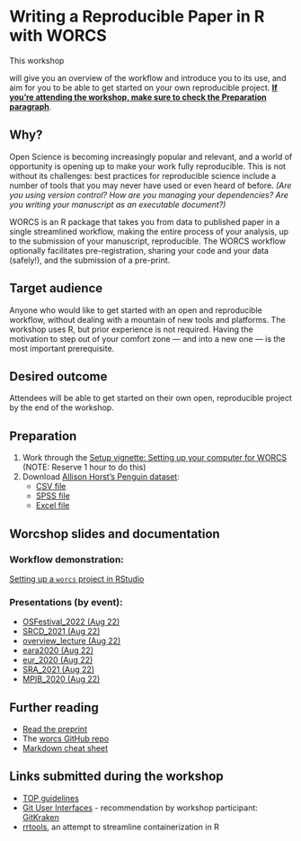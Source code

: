 Writing a Reproducible Paper in R with WORCS
================

This workshop
<!--will be taught by [Caspar van Lissa](https://github.com/cjvanlissa), the author of the WORCS package, in collaboration with [RDM Support](https://www.uu.nl/en/research/research-data-management). We-->
will give you an overview of the workflow and introduce you to its use,
and aim for you to be able to get started on your own reproducible
project. [**If you’re attending the workshop, make sure to check the
Preparation paragraph**](#preparation).

## Why?

Open Science is becoming increasingly popular and relevant, and a world
of opportunity is opening up to make your work fully reproducible. This
is not without its challenges: best practices for reproducible science
include a number of tools that you may never have used or even heard of
before. *(Are you using version control? How are you managing your
dependencies? Are you writing your manuscript as an executable
document?)*

WORCS is an R package that takes you from data to published paper in a
single streamlined workflow, making the entire process of your analysis,
up to the submission of your manuscript, reproducible. The WORCS
workflow optionally facilitates pre-registration, sharing your code and
your data (safely!), and the submission of a pre-print.

## Target audience

Anyone who would like to get started with an open and reproducible
workflow, without dealing with a mountain of new tools and platforms.
The workshop uses R, but prior experience is not required. Having the
motivation to step out of your comfort zone — and into a new one — is
the most important prerequisite.

<!--## Workshop dates
- tbd-->

## Desired outcome

Attendees will be able to get started on their own open, reproducible
project by the end of the workshop.

## Preparation

1.  Work through the [Setup vignette: Setting up your computer for
    WORCS](https://cjvanlissa.github.io/worcs/articles/setup.html)
    (NOTE: Reserve 1 hour to do this)
2.  Download [Allison Horst’s Penguin
    dataset](https://github.com/allisonhorst/palmerpenguins):
    -   [CSV
        file](https://raw.githubusercontent.com/bvreede/worcshop/master/data/penguins.csv)
    -   [SPSS
        file](https://raw.githubusercontent.com/bvreede/worcshop/master/data/penguins.sav)
    -   [Excel
        file](https://raw.githubusercontent.com/bvreede/worcshop/master/data/penguins.xlsx)

## Worcshop slides and documentation

### Workflow demonstration:

[Setting up a `worcs` project in
RStudio](https://cjvanlissa.github.io/worcs/articles/workflow.html)

### Presentations (by event):

-   [OSFestival_2022 (Aug
    22)](https://cjvanlissa.github.io/worcshop/OSFestival_2022.html)
-   [SRCD_2021 (Aug
    22)](https://cjvanlissa.github.io/worcshop/SRCD_2021.html)
-   [overview_lecture (Aug
    22)](https://cjvanlissa.github.io/worcshop/overview_lecture.html)
-   [eara2020 (Aug
    22)](https://cjvanlissa.github.io/worcshop/eara2020.html)
-   [eur_2020 (Aug
    22)](https://cjvanlissa.github.io/worcshop/eur_2020.html)
-   [SRA_2021 (Aug
    22)](https://cjvanlissa.github.io/worcshop/SRA_2021.html)
-   [MPIB_2020 (Aug
    22)](https://cjvanlissa.github.io/worcshop/MPIB_2020.html)

<!--[Introducing worcs](https://bvreede.github.io/worcshop/slides/overview_lecture.html)-->

## Further reading

-   [Read the preprint](https://psyarxiv.com/k4wde/)
-   The [worcs GitHub repo](https://github.com/cjvanlissa/worcs)
-   [Markdown cheat sheet](https://www.markdownguide.org/cheat-sheet)

## Links submitted during the workshop

-   [TOP guidelines](https://www.cos.io/our-services/top-guidelines)
-   [Git User Interfaces](https://git-scm.com/downloads/guis) -
    recommendation by workshop participant:
    [GitKraken](https://www.gitkraken.com/)
-   [rrtools](https://github.com/benmarwick/rrtools), an attempt to
    streamline containerization in R
